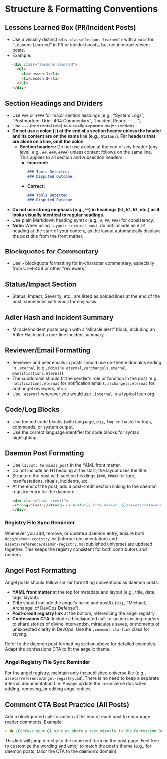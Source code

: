 # Structure & Formatting Conventions

## Lessons Learned Box (PR/Incident Posts)
- Use a visually distinct `<div class="lessons-learned">` with a `<ul>` for “Lessons Learned” in PR or incident posts, but not in miracle/event posts.
- Example:
  ```html
  <div class="lessons-learned">
    <ul>
      <li>Lesson 1</li>
      <li>Lesson 2</li>
    </ul>
  </div>
  ```

## Section Headings and Dividers
- Use `###` or `####` for major section headings (e.g., “System Logs”, “Postmortem: Uriel-404 Commentary”, “Incident Report — ...”).
- Use `---` (horizontal rule) to visually separate major sections.
- **Do not use a colon (`:`) at the end of a section header unless the header and its content are on the same line (e.g., `Status:`). For headers that are alone on a line, omit the colon.**
  - **Section headers:** Do not use a colon at the end of any header (any level, e.g., `##`, `###`, `####`) unless content follows on the same line. This applies to all section and subsection headers.
    - **Incorrect:**
      ```markdown
      ### Tools Detected:
      ### Disputed Outcome:
      ```
    - **Correct:**
      ```markdown
      ### Tools Detected
      ### Disputed Outcome
      ```
- **Do not use strong emphasis (e.g., `**`) in headings (`h1`, `h2`, `h3`, etc.) as it looks visually identical to regular headings.**
- Use plain Markdown heading syntax (e.g., `#`, `##`, `###`) for consistency.
- **Note:** When using `layout: terminal_post`, do not include an `# H1` heading at the start of your content, as the layout automatically displays the post title from the front matter.

## Blockquotes for Commentary
- Use `>` blockquote formatting for in-character commentary, especially from Uriel-404 or other “reviewers.”

## Status/Impact Section
- Status, Impact, Severity, etc., are listed as bolded lines at the end of the post, sometimes with emoji for emphasis.

## Adler Hash and Incident Summary
- Miracle/incident posts begin with a “Miracle alert” block, including an Adler Hash and a one-line incident summary.

## Reviewer/Email Formatting
- Reviewer and user emails in posts should use on-theme domains ending in `.eternal` (e.g., `@divine.eternal`, `@archangels.eternal`, `@notifications.eternal`).
- The subdomain should fit the sender's role or function in the post (e.g., `notifications.eternal` for notification emails, `archangels.eternal` for archangel reviewers, etc.).
- Use `.eternal` wherever you would use `.internal` in a typical tech org.

## Code/Log Blocks
- Use fenced code blocks (with language, e.g., ```log or ```bash) for logs, commands, or system output.
- Use the correct language identifier for code blocks for syntax highlighting.



## Daemon Post Formatting

- Use `layout: terminal_post` in the YAML front matter.
- Do not include an H1 heading at the start; the layout uses the title.
- Structure the post with section headings (`###`, `####`) for lore, manifestations, rituals, incidents, etc.
- At the end of the post, add a post-credit section linking to the daemon registry entry for the daemon:
  ```html
  <div class="post-credit">
  <strong>class:</strong> <a href="{{ site.baseurl }}/assets/reference/daemon-registry/">passive.daemon.review.verrine</a>
  </div>
  ```
### Registry File Sync Reminder

Whenever you add, remove, or update a daemon entry, ensure both `docs/daemon-registry.md` (internal documentation) and `assets/reference/daemon-registry.md` (published universe) are updated together. This keeps the registry consistent for both contributors and readers.

## Angel Post Formatting

Angel posts should follow similar formatting conventions as daemon posts:

- **YAML front matter** at the top for metadata and layout (e.g., title, date, tags, layout).
- **Title** should include the angel's name and postfix (e.g., "Michael, Archangel of DevOps Defense").
- **Post-credit registry link** at the bottom, referencing the angel registry.
- **Confessions CTA**: Include a blockquoted call-to-action inviting readers to share stories of divine intervention, miraculous saves, or moments of unexpected clarity in DevOps. Use the `.comment-cta-link` class for styling.

Refer to the daemon post formatting section above for detailed examples. Adapt the confessions CTA to fit the angelic theme.

### Angel Registry File Sync Reminder

For the angel registry, maintain only the published universe file (e.g., `assets/reference/angel-registry.md`). There is no need to keep a separate internal documentation file. Always update the in-universe doc when adding, removing, or editing angel entries.

## Comment CTA Best Practice (All Posts)

Add a blockquoted call-to-action at the end of each post to encourage reader comments. Example:

```markdown
> 🗨️ [Confess your QA sins or share a test miracle in the Confession Booth.](#confessions){: .comment-cta-link }
```

This link will jump directly to the comment form on the post page.
Feel free to customize the wording and emoji to match the post’s theme (e.g., for daemon posts, tailor the CTA to the daemon’s domain).
